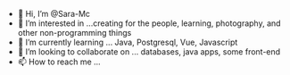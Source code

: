 - 👋 Hi, I’m @Sara-Mc
- 👀 I’m interested in ...creating for the people, learning, photography, and other non-programming things
- 🌱 I’m currently learning ... Java, Postgresql, Vue, Javascript
- 💞️ I’m looking to collaborate on ... databases, java apps, some front-end
- 📫 How to reach me ... 

<!---
Sara-Mc/Sara-Mc is a ✨ special ✨ repository because its `README.md` (this file) appears on your GitHub profile.
You can click the Preview link to take a look at your changes.
--->
